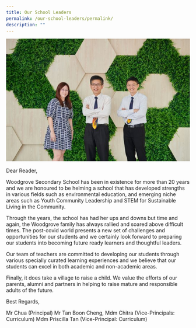 ```yaml
---
title: Our School Leaders
permalink: /our-school-leaders/permalink/
description: ""
---
```



![](/images/School%20Leaders.jpg)

Dear Reader,

Woodgrove Secondary School has been in existence for more than 20 years and we are honoured to be helming a school that has developed strengths in various fields such as environmental education, and emerging niche areas such as Youth Community Leadership and STEM for Sustainable Living in the Community.

Through the years, the school has had her ups and downs but time and again, the Woodgrove family has always rallied and soared above difficult times. The post-covid world presents a new set of challenges and opportunities for our students and we certainly look forward to preparing our students into becoming future ready learners and thoughtful leaders.

Our team of teachers are committed to developing our students through various specially curated learning experiences and we believe that our students can excel in both academic and non-academic areas. 

Finally, it does take a village to raise a child. We value the efforts of our parents, alumni and partners in helping to raise mature and responsible adults of the future.

Best Regards,

Mr Chua (Principal)
Mr Tan Boon Cheng, Mdm Chitra (Vice-Principals: Curriculum)
Mdm Priscilla Tan (Vice-Principal: Curriculum)
